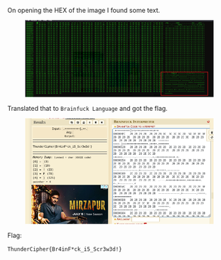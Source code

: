 On opening the HEX of the image I found some text.

<figure><img src="../src/Misc/Mindscrew/hexedit.png"></figure>

Translated that to `Brainfuck Language` and got the flag.

<figure><img src="../src/Misc/Mindscrew/flag.png"></figure>


Flag: 
```
ThunderCipher{Br4inF*ck_i5_Scr3w3d!}
```